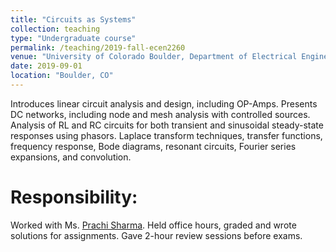 ```yaml
---
title: "Circuits as Systems"
collection: teaching
type: "Undergraduate course"
permalink: /teaching/2019-fall-ecen2260
venue: "University of Colorado Boulder, Department of Electrical Engineering"
date: 2019-09-01
location: "Boulder, CO"
---
```



Introduces linear circuit analysis and design, including OP-Amps. Presents DC networks, including node and mesh analysis with controlled sources. Analysis of RL and RC circuits for both transient and sinusoidal steady-state responses using phasors. Laplace transform techniques, transfer functions, frequency response, Bode diagrams, resonant circuits, Fourier series expansions, and convolution.


Responsibility:
======
Worked with Ms. [Prachi Sharma](https://electrical.mines.edu/project/sharma-prachi/). Held office hours, graded and wrote solutions for assignments. Gave 2-hour review sessions before exams. 

